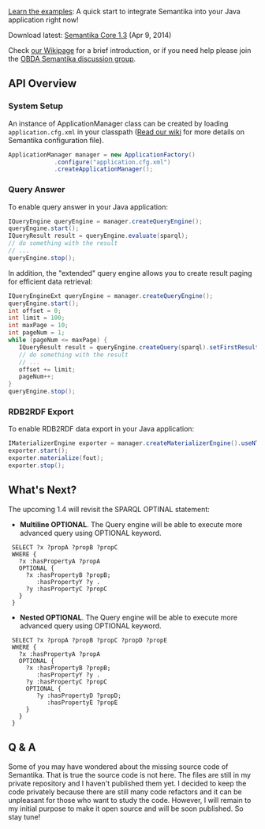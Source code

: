 [Learn the examples](https://github.com/obidea/semantika-api/tree/master/example): A quick start to integrate Semantika into your Java application right now!

Download latest: [Semantika Core 1.3](https://github.com/obidea/semantika-api/releases) (Apr 9, 2014)

Check [our Wikipage](https://github.com/obidea/semantika-api/wiki) for a brief introduction, or if you need help please join the [OBDA Semantika discussion group](https://groups.google.com/forum/#!forum/obda-semantika).

API Overview
------------

### System Setup

An instance of ApplicationManager class can be created by loading `application.cfg.xml` in your classpath
([Read our wiki](https://github.com/obidea/semantika-api/wiki/1.-XML-Configuration-File) for more details on
Semantika configuration file).
```java
ApplicationManager manager = new ApplicationFactory()
             .configure("application.cfg.xml")
             .createApplicationManager();
```

### Query Answer

To enable query answer in your Java application:
```java
IQueryEngine queryEngine = manager.createQueryEngine(); 
queryEngine.start();
IQueryResult result = queryEngine.evaluate(sparql);
// do something with the result
// ...
queryEngine.stop();
```

In addition, the "extended" query engine allows you to create result paging for efficient data retrieval:

```java
IQueryEngineExt queryEngine = manager.createQueryEngine();
queryEngine.start();
int offset = 0;
int limit = 100;
int maxPage = 10;
int pageNum = 1;
while (pageNum <= maxPage) {
   IQueryResult result = queryEngine.createQuery(sparql).setFirstResult(offset).setMaxResults(limit).evaluate();
   // do something with the result
   // ...
   offset += limit;
   pageNum++;
}
queryEngine.stop();
```

### RDB2RDF Export

To enable RDB2RDF data export in your Java application:

```java
IMaterializerEngine exporter = manager.createMaterializerEngine().useNTriples();
exporter.start();
exporter.materialize(fout);
exporter.stop();
```

What's Next?
------------

The upcoming 1.4 will revisit the SPARQL OPTINAL statement:

* **Multiline OPTIONAL**. The Query engine will be able to execute more advanced query using OPTIONAL keyword.
```
 SELECT ?x ?propA ?propB ?propC
 WHERE {
   ?x :hasPropertyA ?propA
   OPTIONAL {
     ?x :hasPropertyB ?propB;
        :hasPropertyY ?y .  
     ?y :hasPropertyC ?propC    
   }
 }
```

* **Nested OPTIONAL**. The Query engine will be able to execute more advanced query using OPTIONAL keyword.
```
 SELECT ?x ?propA ?propB ?propC ?propD ?propE
 WHERE {
   ?x :hasPropertyA ?propA
   OPTIONAL {
     ?x :hasPropertyB ?propB;
        :hasPropertyY ?y .  
     ?y :hasPropertyC ?propC
     OPTIONAL {
        ?y :hasPropertyD ?propD;
           :hasPropertyE ?propE
     }    
   }
 }
```

Q & A
-----

Some of you may have wondered about the missing source code of Semantika. That is true
the source code is not here. The files are still in my private repository and I haven't
published them yet. I decided to keep the code privately because there are still many
code refactors and it can be unpleasant for those who want to study the code. However,
I will remain to my initial purpose to make it open source and will be soon published.
So stay tune!

